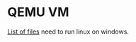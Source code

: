 # QEMU VM

[List of files](https://github.com/EN10/QEMU-VM/blob/master/filelist.txt) need to run linux on windows.    
